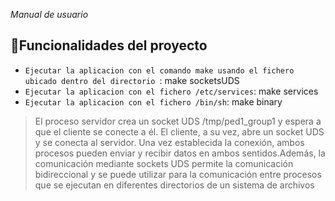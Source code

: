 <em> Manual de usuario </em>

## :hammer:Funcionalidades del proyecto

- `Ejecutar la aplicacion con el comando make usando el fichero ubicado dentro del directorio `: make socketsUDS 
- `Ejecutar la aplicacion con el fichero /etc/services`: make services 
- `Ejecutar la aplicacion con el fichero /bin/sh`: make binary 


<blockquote><p> El proceso servidor crea un socket UDS /tmp/ped1_group1 y espera a que el cliente se conecte a él. El cliente, a su vez, abre un socket UDS y se conecta al servidor. Una vez establecida la conexión, ambos procesos pueden enviar y recibir datos en ambos sentidos.Además, la comunicación mediante sockets UDS permite la comunicación bidireccional y se puede utilizar para la comunicación entre procesos que se ejecutan en diferentes directorios de un sistema de archivos </p></blockquote>







